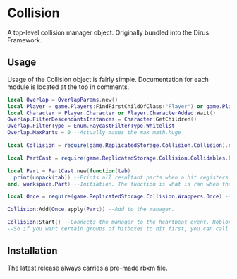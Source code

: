 # Collision

A top-level collision manager object. Originally bundled into the Dirus Framework.

## Usage

Usage of the Collision object is fairly simple. Documentation for each module is located at the top in comments.

```lua
local Overlap = OverlapParams.new()
local Player = game.Players:FindFirstChildOfClass("Player") or game.Players.PlayerAdded:Wait()
local Character = Player.Character or Player.CharacterAdded:Wait()
Overlap.FilterDescendantsInstances = Character:GetChildren()
Overlap.FilterType = Enum.RaycastFilterType.Whitelist
Overlap.MaxParts = 0 --Actually makes the max math.huge

local Collision = require(game.ReplicatedStorage.Collision.Collision).new(Overlap) --Top-level Collision manager

local PartCast = require(game.ReplicatedStorage.Collision.Collidables.Part) --Part-based hitbox object

local Part = PartCast.new(function(tab)
  print(unpack(tab)) --Prints all resultant parts when a hit registers
end, workspace.Part) --Initiation. The function is what is ran when the hitbox detects something. It checks every heartbeat.

local Once = require(game.ReplicatedStorage.Collision.Wrappers.Once) --A wrapper. This one makes registered hits for parts only happen once per part.

Collision:Add(Once.apply(Part)) --Add to the manager.

Collision:Start() --Connects the manager to the heartbeat event. Roblox event connections are ordered in aescending order. 
--So if you want certain groups of hitboxes to hit first, you can call :Start() methods from lowest to highest priority.
```

## Installation

The latest release always carries a pre-made rbxm file.
